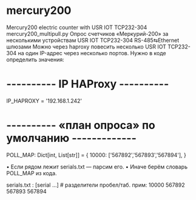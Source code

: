 # mercury200
Mercury200 electric counter with USR IOT TCP232-304 
mercury200_multipull.py
Опрос счетчиков «Меркурий-200» за несколькими устройствам USR IOT TCP232-304  RS-485⇆Ethernet шлюзами
Можно через haproxy повесить несколько USR IOT TCP232-304 на один IP-адрес через несколько портов.
Нужно в коде определить значения:
# ---------- IP HAProxy ----------
IP_HAPROXY = '192.168.1.242'

# ---------- «план опроса» по умолчанию -------------
POLL_MAP: Dict[int, List[str]] = {
    10000: ['567892','567893','567894'],
}

• Если рядом лежит serials.txt — парсим его.
• Иначе берём словарь POLL_MAP из кода.

serials.txt :  <port> <serial> [serial …]   # разделители пробел/таб.
прим: 10000 567892 567893 567894
